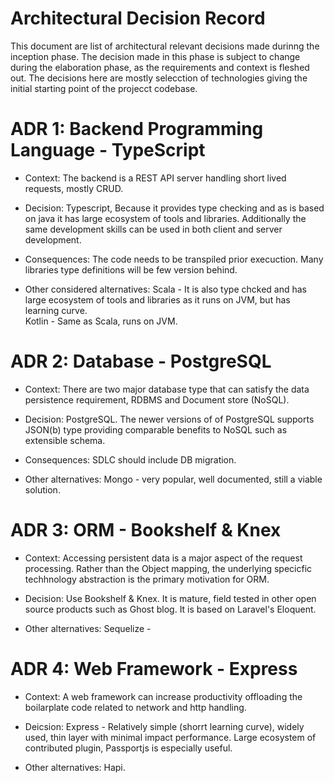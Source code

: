 Architectural Decision Record
=============================

This document are list of architectural relevant decisions made durinng the inception phase.
The decision made in this phase is subject to change during the elaboration phase, as the
requirements and context is fleshed out. 
The decisions here are mostly selecction of technologies giving the initial starting point
of the projecct codebase.

# ADR 1: Backend Programming Language - TypeScript

- Context: The backend is a REST API server handling short lived requests, mostly CRUD.

- Decision: Typescript, Because it provides type checking and as is based on 
java it has large ecosystem of tools and libraries. Additionally the same 
development skills can be used in both client and server development.

- Consequences: The code needs to be transpiled prior execuction. Many
libraries type definitions will be few version behind.

- Other considered alternatives: Scala - It is also type chcked and has large 
ecosystem of tools and libraries as it runs on JVM, but has learning curve.  
Kotlin - Same as Scala, runs on JVM.

# ADR 2: Database - PostgreSQL

- Context: There are two major database type that can satisfy the data 
persistence requirement, RDBMS and Document store (NoSQL).  

- Decision: PostgreSQL. The newer versions of of PostgreSQL supports JSON(b) 
type providing comparable benefits to NoSQL such as extensible schema.

- Consequences: SDLC should include DB migration. 

- Other alternatives: Mongo - very popular, well documented, still a viable
solution.

# ADR 3: ORM - Bookshelf & Knex

- Context: Accessing persistent data is a major aspect of the request 
processing. Rather than the Object mapping, the underlying specicfic 
techhnology abstraction is the primary motivation for ORM.

- Decision: Use Bookshelf & Knex. It is mature, field tested in other
open source products such as Ghost blog. It is based on Laravel's Eloquent.

- Other alternatives: Sequelize - 

# ADR 4: Web Framework - Express

- Context: A web framework can increase productivity offloading the boilarplate
code related to network and http handling.

- Deicsion: Express - Relatively simple (shorrt learning curve), widely
used, thin layer with minimal impact performance. Large ecosystem of 
contributed plugin, Passportjs is especially useful.

- Other alternatives: Hapi.